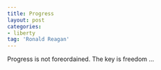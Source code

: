 ```yaml
---
title: Progress
layout: post
categories:
- liberty
tag: 'Ronald Reagan'
---
```


Progress is not foreordained. The key is freedom …